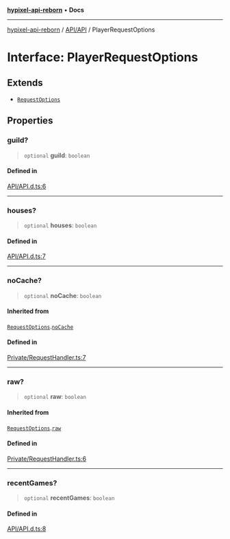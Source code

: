[**hypixel-api-reborn**](../../../README.md) • **Docs**

***

[hypixel-api-reborn](../../../modules.md) / [API/API](../README.md) / PlayerRequestOptions

# Interface: PlayerRequestOptions

## Extends

- [`RequestOptions`](../../../Private/RequestHandler/interfaces/RequestOptions.md)

## Properties

### guild?

> `optional` **guild**: `boolean`

#### Defined in

[API/API.d.ts:6](https://github.com/Kathund/REBORN-docs-TEST/blob/226e7f6a62bb6bca87ef0828ac84e9098d59f860/src/API/API.d.ts#L6)

***

### houses?

> `optional` **houses**: `boolean`

#### Defined in

[API/API.d.ts:7](https://github.com/Kathund/REBORN-docs-TEST/blob/226e7f6a62bb6bca87ef0828ac84e9098d59f860/src/API/API.d.ts#L7)

***

### noCache?

> `optional` **noCache**: `boolean`

#### Inherited from

[`RequestOptions`](../../../Private/RequestHandler/interfaces/RequestOptions.md).[`noCache`](../../../Private/RequestHandler/interfaces/RequestOptions.md#nocache)

#### Defined in

[Private/RequestHandler.ts:7](https://github.com/Kathund/REBORN-docs-TEST/blob/226e7f6a62bb6bca87ef0828ac84e9098d59f860/src/Private/RequestHandler.ts#L7)

***

### raw?

> `optional` **raw**: `boolean`

#### Inherited from

[`RequestOptions`](../../../Private/RequestHandler/interfaces/RequestOptions.md).[`raw`](../../../Private/RequestHandler/interfaces/RequestOptions.md#raw)

#### Defined in

[Private/RequestHandler.ts:6](https://github.com/Kathund/REBORN-docs-TEST/blob/226e7f6a62bb6bca87ef0828ac84e9098d59f860/src/Private/RequestHandler.ts#L6)

***

### recentGames?

> `optional` **recentGames**: `boolean`

#### Defined in

[API/API.d.ts:8](https://github.com/Kathund/REBORN-docs-TEST/blob/226e7f6a62bb6bca87ef0828ac84e9098d59f860/src/API/API.d.ts#L8)
